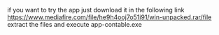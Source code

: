 if you want to try the app just download it in the following link https://www.mediafire.com/file/he9h4ooj7o51i91/win-unpacked.rar/file extract the files and execute app-contable.exe

